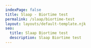 ```yaml
---
indexPage: false
title: Slaap - Biortime test
permalink: /slaap/biortime-test
layout: layouts/default-template.njk
seo:
  title: Slaap Biortime test
  description: Slaap Biortime test
---
```

